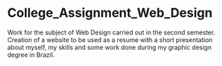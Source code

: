 # College_Assignment_Web_Design
Work for the subject of Web Design carried out in the second semester.
Creation of a website to be used as a resume with a short presentation about myself, my skills and some work done during my graphic design degree in Brazil.
